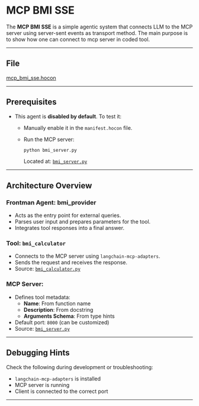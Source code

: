 # MCP BMI SSE

The **MCP BMI SSE** is a simple agentic system that connects LLM to the MCP server using server-sent events as transport method. The main purpose is to show how one can connect to mcp server in coded tool.

---

## File

[mcp_bmi_sse.hocon](../../registries/mcp_bmi_sse.hocon)

---

## Prerequisites

- This agent is **disabled by default**. To test it:
  - Manually enable it in the `manifest.hocon` file.
  - Run the MCP server:

    ```bash
    python bmi_server.py
    ```

    Located at: [`bmi_server.py`](../../servers/MCP/bmi_server.py)

---


## Architecture Overview

### Frontman Agent: **bmi_provider**
- Acts as the entry point for external queries.
- Parses user input and prepares parameters for the tool.
- Integrates tool responses into a final answer.

### Tool: `bmi_calculator`
- Connects to the MCP server using `langchain-mcp-adapters`.
- Sends the request and receives the response.
- Source: [`bmi_calculator.py`](../../coded_tools/mcp_bmi_sse/bmi_calculator.py)

### MCP Server:
- Defines tool metadata:
  - **Name**: From function name
  - **Description**: From docstring
  - **Arguments Schema**: From type hints
- Default port: `8000` (can be customized)
- Source: [`bmi_server.py`](../../servers/MCP/bmi_server.py)

---

## Debugging Hints

Check the following during development or troubleshooting:

- `langchain-mcp-adapters` is installed
- MCP server is running
- Client is connected to the correct port

---
